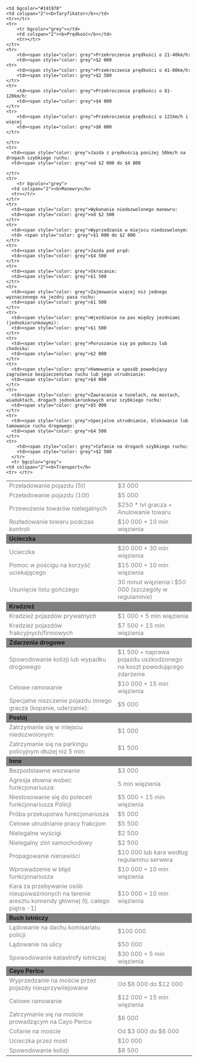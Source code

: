 
<html lang="pl">
    <head>
    <meta charset="UTF-8">
    <meta name=“viewport” content=“width=device-width, initial-scale=1.0”>
    <meta http-equiv="X-UA-Compatible" content="IE=edge">
    <link rel="stylesheet" type="text/css" href="style.css">
    
    
    

<table>
    
    <td bgcolor="#191970"
    <td colspan="2"><b>Taryfikator</b></td>
    <tr></tr>
    <tr>
        <tr bgcolor="grey"></td>
        <td colspan="2"><b>Prędkość</b></td>
        <tr></tr>
    </tr>
    <tr>
        <td><span style="color: grey">Przekroczenie prędkości o 21-40km/h: 
        <td><span style="color: grey">$2 000
    <tr>
        <td><span style="color: grey">Przekroczenie prędkości o 41-80km/h:
        <td><span style="color: grey">$2 500
    </tr>
    <tr>
        <td><span style="color: grey">Przekroczenie prędkości o 81-120km/h:
        <td><span style="color: grey">$4 000
    </tr>
    <tr>
        <td><span style="color: grey">Przekroczenie prędkości o 121km/h i więcej
        <td><span style="color: grey">$6 000
    </tr>
      
    </tr>
    <tr>
      <td><span style="color: grey">Jazda z prędkością poniżej 50km/h na drogach szybkiego ruchu:
      <td><span style="color: grey">od $2 000 do $4 000
      
    </tr>
    <tr>
        <tr bgcolor="grey">
      <td colspan="2"><b>Manewry</b>
      <tr></tr>
    </tr>
    <tr>
      <td><span style="color: grey">Wykonanie niedozwolonego manewru:
      <td><span style="color: grey">od $2 500
    </tr>
    <tr>
      <td><span style="color: grey">Wyprzedzanie w miejscu niedozwolonym:
      <td> <span style="color: grey">$1 000 do $2 000
    </tr>
    <tr>
      <td><span style="color: grey">Jazda pod prąd:
      <td><span style="color: grey">$4 500
    </tr>
    <tr>
      <td><span style="color: grey">Skracanie:
      <td><span style="color: grey">$1 500
    </tr>
    <tr>
      <td><span style="color: grey">Zajmowanie więcej niż jednego wyznaczonego na jezdni pasa ruchu:
      <td><span style="color: grey">$1 500
    </tr>
    <tr>
      <td><span style="color: grey">Wjeżdżanie na pas między jezdniami (jednokierunkowymi):
      <td><span style="color: grey">$1 500
    </tr>
    <tr>
      <td><span style="color: grey">Poruszanie się po poboczu lub chodniku:
      <td><span style="color: grey">$2 000
    </tr>
    <tr>
      <td><span style="color: grey">Hamowanie w sposób powodujący zagrożenie bezpieczeństwa ruchu lub jego utrudnianie:
      <td><span style="color: grey">$4 000
    </tr>
    <tr>
      <td><span style="color: grey">Zawracanie w tunelach, na mostach, wiaduktach, drogach jednokierunkowych oraz szybkiego ruchu:
      <td><span style="color: grey">$5 000
    </tr>
    <tr>
      <td><span style="color: grey">Specjalne utrudnianie, blokowanie lub tamowanie ruchu drogowego:
      <td><span style="color: grey">$4 500
    </tr>
    <tr>
        <td><span style="color: grey">Cofanie na drogach szybkiego ruchu:
        <td><span style="color: grey">$2 500
      </tr>
      <tr bgcolor="grey">
    <td colspan="2"><b>Transport</b>
    <tr> </tr>
  </tr>
  <tr>
    <td><span style="color: grey">Przeładowanie pojazdu (5t)
    <td><span style="color: grey">$3 000
  </tr>
  <tr>
    <td><span style="color: grey">Przeładowanie pojazdu (10t)
    <td><span style="color: grey">$5 000
  </tr>
  <tr>
    <td><span style="color: grey">Przewożenie towarów nielegalnych
    <td><span style="color: grey">$250 * lvl gracza + Anulowanie towaru
  </tr>
  <tr>
    <td><span style="color: grey">Rozładowanie towaru podczas kontroli
    <td><span style="color: grey">$10 000 + 10 min więzienia
  </tr>
  <tr>
    <tr bgcolor="grey">
    <td colspan="2"><b>Ucieczka</b>
    <tr></tr>
  </tr>
  <tr>
    <td><span style="color: grey">Ucieczka
    <td><span style="color: grey">$20 000 + 30 min więzienia
  </tr>
  <tr>
    <td><span style="color: grey">Pomoc w pościgu na korzyść uciekającego
    <td><span style="color: grey">$15 000 + 10 min więzienia
  </tr>
  <tr>
    <td><span style="color: grey">Usunięcie listu gończego
    <td><span style="color: grey">30 minut więzienia i $50 000 (szczegóły w regulaminie)
  </tr>
  <tr>
    <tr bgcolor="grey">
    <td colspan="2"><b>Kradzież</b>
    <tr></tr>
  </tr>
  <tr>
    <td><span style="color: grey">Kradzież pojazdów prywatnych
    <td><span style="color: grey">$1 000 + 5 min więzienia
  </tr>
  <tr>
    <td><span style="color: grey">Kradzież pojazdów frakcyjnych/firmowych
    <td><span style="color: grey">$7 500 + 15 min więzienia
  </tr>
  <tr>
    <tr bgcolor="grey">
    <td colspan="2"><b>Zdarzenia drogowe</b>
    <tr></tr> 
    </tr>
  <tr>
    <td><span style="color: grey">Spowodowanie kolizji lub wypadku drogowego
    <td><span style="color: grey">$1 500 + naprawa pojazdu uszkodzonego na koszt powodującego zdarzenie
  </tr>  
  <tr>
    <td><span style="color: grey">Celowe ramowanie
    <td><span style="color: grey">$10 000 + 15 min więzienia
  </tr>
  <tr>
    <td><span style="color: grey">Specjalne niszczenie pojazdu innego gracza (kopanie, uderzanie):
    <td><span style="color: grey">$5 000
  </tr>
  <tr>
    <tr bgcolor="grey"></td>
    <td colspan="2"><b>Postój</b>
    <tr></tr>
  </tr>
  <tr>
    <td><span style="color: grey">Zatrzymanie się w miejscu niedozwolonym:
    <td><span style="color: grey">$1 000 
  </tr>
  <tr>
    <td><span style="color: grey">Zatrzymanie się na parkingu policyjnym dłużej niż 5 min:
    <td><span style="color: grey">$1 500
  </tr>
  <tr>
    <tr bgcolor="grey">
    <td colspan="2"><b>Inne</b>
    <tr></tr>
  </tr>
  <tr>
    <td><span style="color: grey">Bezpodstawne wezwanie
    <td><span style="color: grey">$3 000
  </tr>
  <tr>
    
  <tr>
    <td><span style="color: grey">Agresja słowna wobec funkcjonariusza:
    <td><span style="color: grey">5 min więzienia
  </tr>
  <tr>
    <td><span style="color: grey">Niestosowanie się do poleceń funkcjonariusza Policji
    <td><span style="color: grey">$5 000 + 15 min więzienia
  </tr>
  <tr>
    <td><span style="color: grey">Próba przekupstwa funkcjonariusza
    <td><span style="color: grey">$5 000 
  </tr>
  <tr>
    <td><span style="color: grey">Celowe utrudnianie pracy frakcjom
    <td><span style="color: grey">$5 500
  </tr>
  <tr>
    <td><span style="color: grey">Nielegalne wyścigi
    <td><span style="color: grey">$2 500
  </tr>
  <tr>
    <td><span style="color: grey">Nielegalny zlot samochodowy
    <td><span style="color: grey">$2 500
  </tr>
  <tr>
    <td><span style="color: grey">Propagowanie nienawiści
    <td><span style="color: grey">$10 000 lub kara według regulaminu serwera
  </tr>
  <tr>
    <td><span style="color: grey">Wprowadzenie w błąd funkcjonariusza
    <td><span style="color: grey">$10 000 + 10 min więzienia
  </tr>
  <tr>
    <td><span style="color: grey">Kara za przebywanie osób nieupoważnionych na terenie aresztu komendy głównej (tj. całego piętra -1)
    <td><span style="color: grey">$10 000 + 10 min więzienia
  </tr>
  <tr bgcolor="grey">
  <td colspan="2"><b>Ruch lotniczy</b>
  <tr></tr>
</tr>
<tr>
    <td><span style="color: grey">Lądowanie na dachu komisariatu policji
    <td><span style="color: grey">$100 000
  </tr>
  <tr>
    <td><span style="color: grey">Lądowanie na ulicy
    <td><span style="color: grey">$50 000
  </tr>
  <tr>
    <td><span style="color: grey">Spowodowanie katastrofy lotniczej
    <td><span style="color: grey">$30 000 + 5 min więzienia
    </tr>
    <tr bgcolor="grey">
  <td colspan="2"><b>Cayo Perico</b>
  <tr></tr>
</tr>
<tr>
    <td><span style="color: grey">Wyprzedzanie na moście przez pojazdy nieuprzywilejowane
    <td><span style="color: grey">Od $8 000 do $12 000
  </tr>
  <tr>
    <td><span style="color: grey">Celowe ramowanie
    <td><span style="color: grey">$12 000 + 15 min więzienia
  </tr>
  <tr>
    <td><span style="color: grey">Zatrzymanie się na moście prowadzącym na Cayo Perico
    <td><span style="color: grey">$6 000
  </tr>
  <tr>
    <td><span style="color: grey">Cofanie na moście
    <td><span style="color: grey">Od $3 000 do $6 000
  </tr>
  <tr>
    <td><span style="color: grey">Ucieczka przez most
    <td><span style="color: grey">$10 000
  </tr>
  <tr>
    <td><span style="color: grey">Spowodowanie kolizji
    <td><span style="color: grey">$8 500
  </tr>
